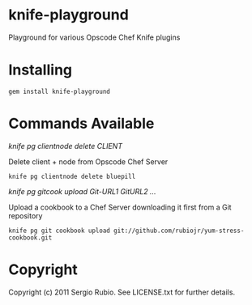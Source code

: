 # knife-playground

Playground for various Opscode Chef Knife plugins

# Installing

    gem install knife-playground

# Commands Available

*knife pg clientnode delete CLIENT*

Delete client + node from Opscode Chef Server
    
    knife pg clientnode delete bluepill

*knife pg gitcook upload Git-URL1 GitURL2 ...*

Upload a cookbook to a Chef Server downloading it first from a Git repository

    knife pg git cookbook upload git://github.com/rubiojr/yum-stress-cookbook.git

# Copyright

Copyright (c) 2011 Sergio Rubio. See LICENSE.txt for
further details.

